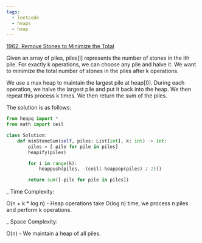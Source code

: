 ```yaml
---
tags:
  - leetcode
  - heaps
  - heap
---
```


<a href="https://leetcode.com/problems/remove-stones-to-minimize-the-total/">
1962. Remove Stones to Minimize the Total</a>

Given an array of piles, piles[i] represents the number of stones in the ith
pile. For exactly k operations, we can choose any pile and halve it. We want to
minimize the total number of stones in the piles after k operations.

We use a max heap to maintain the largest pile at heap[0]. During each
operation, we halve the largest pile and put it back into the heap. We then
repeat this process k times. We then return the sum of the piles.

The solution is as follows:

```python
from heapq import *
from math import ceil

class Solution:
    def minStoneSum(self, piles: List[int], k: int) -> int:
        piles = [-pile for pile in piles]
        heapify(piles)

        for i in range(k):
            heappush(piles, -(ceil(-heappop(piles) / 2)))

        return sum([-pile for pile in piles])
```

\_ Time Complexity:

O(n + k \* log n) - Heap operations take O(log n) time, we process n piles and
perform k operations.

\_ Space Complexity:

O(n) - We maintain a heap of all piles.
